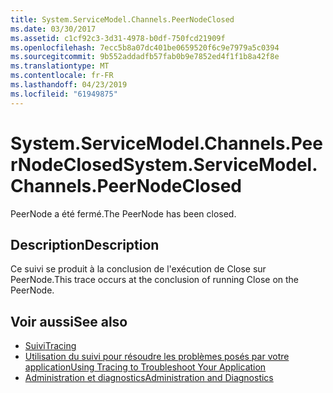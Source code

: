 ```yaml
---
title: System.ServiceModel.Channels.PeerNodeClosed
ms.date: 03/30/2017
ms.assetid: c1cf92c3-3d31-4978-b0df-750fcd21909f
ms.openlocfilehash: 7ecc5b8a07dc401be0659520f6c9e7979a5c0394
ms.sourcegitcommit: 9b552addadfb57fab0b9e7852ed4f1f1b8a42f8e
ms.translationtype: MT
ms.contentlocale: fr-FR
ms.lasthandoff: 04/23/2019
ms.locfileid: "61949875"
---
```

# <a name="systemservicemodelchannelspeernodeclosed"></a><span data-ttu-id="ea5c6-102">System.ServiceModel.Channels.PeerNodeClosed</span><span class="sxs-lookup"><span data-stu-id="ea5c6-102">System.ServiceModel.Channels.PeerNodeClosed</span></span>
<span data-ttu-id="ea5c6-103">PeerNode a été fermé.</span><span class="sxs-lookup"><span data-stu-id="ea5c6-103">The PeerNode has been closed.</span></span>  
  
## <a name="description"></a><span data-ttu-id="ea5c6-104">Description</span><span class="sxs-lookup"><span data-stu-id="ea5c6-104">Description</span></span>  
 <span data-ttu-id="ea5c6-105">Ce suivi se produit à la conclusion de l'exécution de Close sur PeerNode.</span><span class="sxs-lookup"><span data-stu-id="ea5c6-105">This trace occurs at the conclusion of running Close on the PeerNode.</span></span>  
  
## <a name="see-also"></a><span data-ttu-id="ea5c6-106">Voir aussi</span><span class="sxs-lookup"><span data-stu-id="ea5c6-106">See also</span></span>

- [<span data-ttu-id="ea5c6-107">Suivi</span><span class="sxs-lookup"><span data-stu-id="ea5c6-107">Tracing</span></span>](../../../../../docs/framework/wcf/diagnostics/tracing/index.md)
- [<span data-ttu-id="ea5c6-108">Utilisation du suivi pour résoudre les problèmes posés par votre application</span><span class="sxs-lookup"><span data-stu-id="ea5c6-108">Using Tracing to Troubleshoot Your Application</span></span>](../../../../../docs/framework/wcf/diagnostics/tracing/using-tracing-to-troubleshoot-your-application.md)
- [<span data-ttu-id="ea5c6-109">Administration et diagnostics</span><span class="sxs-lookup"><span data-stu-id="ea5c6-109">Administration and Diagnostics</span></span>](../../../../../docs/framework/wcf/diagnostics/index.md)
